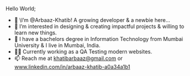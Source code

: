Hello World;

- 👋 \I’m @Arbaaz-Khatib! A growing developer & a newbie here...  
- 👀 I’m interested in designing & creating impactful projects & willing to learn new things.
- 📖 I have a bachelors degree in Information Technology from Mumbai University & I live in Mumbai, India.
- 👷‍♂️ Currently working as a QA Testing modern websites. 
- 📫 Reach me at  khatibarbaaz@gmail.com or www.linkedin.com/in/arbaaz-khatib-a0a34a1b1
 

<!---
Arbaaz-Khatib/Arbaaz-Khatib is a ✨ special ✨ repository because its `README.md` (this file) appears on your GitHub profile.
You can click the Preview link to take a look at your changes.
--->
